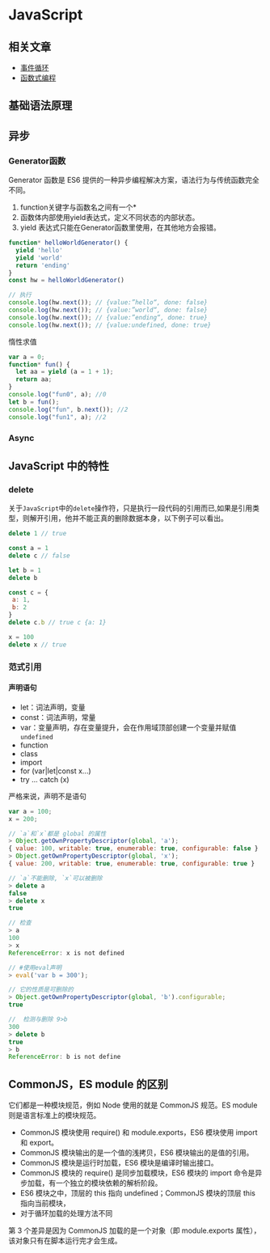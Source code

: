 # JavaScript

## 相关文章

- [事件循环](/zh/articles/eventLoop/)
- [函数式编程](/zh/articles/functional/)

## 基础语法原理

## 异步

### Generator函数

Generator 函数是 ES6 提供的一种异步编程解决方案，语法行为与传统函数完全不同。

1. function关键字与函数名之间有一个*
2. 函数体内部使用yield表达式，定义不同状态的内部状态。
3. yield 表达式只能在Generator函数里使用，在其他地方会报错。

```js
function* helloWorldGenerator() {
  yield 'hello'
  yield 'world'
  return 'ending'
}
const hw = helloWorldGenerator()

// 执行
console.log(hw.next()); // {value:”hello“, done: false}
console.log(hw.next()); // {value:”world“, done: false}
console.log(hw.next()); // {value:”ending“, done: true}
console.log(hw.next()); // {value:undefined, done: true}
```

惰性求值

```js
var a = 0;
function* fun() {
  let aa = yield (a = 1 + 1);
  return aa;
}
console.log("fun0", a); //0
let b = fun();
console.log("fun", b.next()); //2
console.log("fun1", a); //2
```

### Async

## JavaScript 中的特性

### delete

关于`JavaScript`中的`delete`操作符，只是执行一段代码的引用而已,如果是引用类型，则解开引用，他并不能正真的删除数据本身，以下例子可以看出。

``` javascript
delete 1 // true

const a = 1
delete c // false

let b = 1
delete b

const c = {
 a: 1,
 b: 2
}
delete c.b // true c {a: 1}

x = 100
delete x // true
```

### 范式引用

#### 声明语句

- let：词法声明，变量
- const：词法声明，常量
- var：变量声明，存在变量提升，会在作用域顶部创建一个变量并赋值`undefined`
- function
- class
- import
- for (var|let|const x...)
- try ... catch (x)

严格来说，声明不是语句

``` javascript
var a = 100;
x = 200;

// `a`和`x`都是 global 的属性
> Object.getOwnPropertyDescriptor(global, 'a');
{ value: 100, writable: true, enumerable: true, configurable: false }
> Object.getOwnPropertyDescriptor(global, 'x');
{ value: 200, writable: true, enumerable: true, configurable: true }

// `a`不能删除, `x`可以被删除
> delete a
false
> delete x
true

// 检查
> a
100
> x
ReferenceError: x is not defined
```

```javascript
// #使用eval声明
> eval('var b = 300');

// 它的性质是可删除的
> Object.getOwnPropertyDescriptor(global, 'b').configurable;
true

//  检测与删除 9>b
300
> delete b
true
> b
ReferenceError: b is not define
```

## CommonJS，ES module 的区别

它们都是一种模块规范，例如 Node 使用的就是 CommonJS 规范。ES module 则是语言标准上的模块规范。

- CommonJS 模块使用 require() 和 module.exports，ES6 模块使用 import和 export。
- CommonJS 模块输出的是一个值的浅拷贝，ES6 模块输出的是值的引用。
- CommonJS 模块是运行时加载，ES6 模块是编译时输出接口。
- CommonJS 模块的 require() 是同步加载模块，ES6 模块的 import 命令是异步加载，有一个独立的模块依赖的解析阶段。
- ES6 模块之中，顶层的 this 指向 undefined；CommonJS 模块的顶层 this 指向当前模块，
- 对于循环加载的处理方法不同

第 3 个差异是因为 CommonJS 加载的是一个对象（即 module.exports 属性），该对象只有在脚本运行完才会生成。